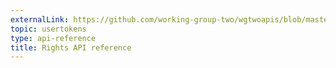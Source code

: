 ```yaml
---
externalLink: https://github.com/working-group-two/wgtwoapis/blob/master/wgtwo/auth/v0/rights.proto
topic: usertokens
type: api-reference
title: Rights API reference
---
```


<GithubCode :to="$frontmatter.externalLink" :title="$frontmatter.title" />
